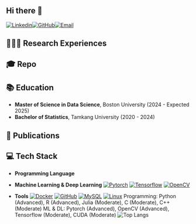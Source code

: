 ## Hi there 👋


[![Linkedin](https://img.shields.io/badge/-LinkedIn-blue?style=flat-square&logo=linkedin&logoColor=white&link=https:/www.linkedin.com/in/chen-yu-liu-74b879245/)](https://www.linkedin.com/in/chen-yu-liu-74b879245/)[![GitHub](https://img.shields.io/badge/-GitHub-333333?style=flat-square&logo=github&logoColor=white&link=https://github.com/chenyu020816)](https://github.com/chenyu020816)[![Email](https://img.shields.io/badge/Gmail-D14836?style=flat-square&logo=gmail&logoColor=white&link=mailto:chenyu20020816@gmail.com)](mailto:chenyu20020816@gmail.com)

## 👨🏻‍🔬 Research Experiences

## 🎓 Repo

## 📚 Education
- **Master of Science in Data Science**, Boston University (2024 - Expected 2025)<br>
- **Bachelor of Statistics**, Tamkang University (2020 - 2024)

## 📝 Publications

## 💻 Tech Stack

- **Programming Language** <br>

- **Machine Learning & Deep Learning** 
[![Pytorch](https://img.shields.io/badge/PyTorch-EE4C2C?logo=pytorch&logoColor=white)](#) [![Tensorflow](https://img.shields.io/badge/TensorFlow-FF3F06?logo=tensorflow&logoColor=white)](#) [![OpenCV](https://img.shields.io/badge/OpenCV-27338e?logo=OpenCV&logoColor=fff)](#)
- **Tools** 
[![Docker](https://img.shields.io/badge/Docker-2496ED?logo=docker&logoColor=fff)](#) [![GitHub](https://img.shields.io/badge/GitHub-%23121011.svg?logo=github&logoColor=white)](#) [![MySQL](https://img.shields.io/badge/MySQL-4479A1?logo=mysql&logoColor=fff)](#) [![Linux](https://img.shields.io/badge/Linux-FCC624?logo=linux&logoColor=black)](#)
Programming: Python (Advanced), R (Advanced), Julia (Moderate), C (Moderate), C++ (Moderate)
ML & DL: Pytorch (Advanced), OpenCV (Advanced), Tensorflow (Moderate), CUDA (Moderate)
![Top Langs](https://github-readme-stats.vercel.app/api/top-langs/?username=chenyu020816&layout=compact&langs_count=8)

